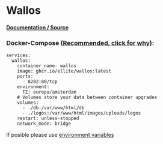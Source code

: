 # Wallos

#### [Documentation / Source](https://github.com/ellite/Wallos)

### Docker-Compose ([Recommended, click for why](https://docs.docker.com/compose/intro/features-uses/)):

```
services:
  wallos:
    container_name: wallos
    image: ghcr.io/ellite/wallos:latest
    ports:
      - 8282:80/tcp
    environment:
      TZ: europa/amsterdam
    # Volumes store your data between container upgrades
    volumes:
      - ./db:/var/www/html/db
      - ./logos:/var/www/html/images/uploads/logos
    restart: unless-stopped
    network_mode: bridge
```

If posible please use [environment variables](https://docs.docker.com/compose/environment-variables/set-environment-variables/)